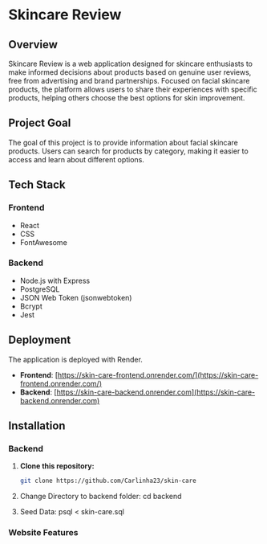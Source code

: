 # **Skincare Review**

## Overview

Skincare Review is a web application designed for skincare enthusiasts to make informed decisions about products based on genuine user reviews, free from advertising and brand partnerships. Focused on facial skincare products, the platform allows users to share their experiences with specific products, helping others choose the best options for skin improvement.

## Project Goal
The goal of this project is to provide information about facial skincare products. Users can search for products by category, making it easier to access and learn about different options.

## Tech Stack

### Frontend

- React
- CSS
- FontAwesome

### Backend

- Node.js with Express
- PostgreSQL
- JSON Web Token (jsonwebtoken)
- Bcrypt
- Jest

## Deployment

The application is deployed with Render.

- **Frontend**: [https://skin-care-frontend.onrender.com/](https://skin-care-frontend.onrender.com/)
- **Backend**: [https://skin-care-backend.onrender.com](https://skin-care-backend.onrender.com)

## Installation

### Backend

1. **Clone this repository:**

   ```bash
   git clone https://github.com/Carlinha23/skin-care

2. Change Directory to backend folder:
   cd backend

3. Seed Data:
   psql < skin-care.sql
   





### Website Features 












